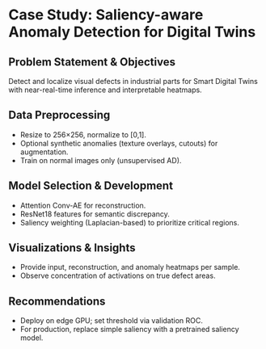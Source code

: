 
# Case Study: Saliency-aware Anomaly Detection for Digital Twins

## Problem Statement & Objectives
Detect and localize visual defects in industrial parts for Smart Digital Twins with
near-real-time inference and interpretable heatmaps.

## Data Preprocessing
- Resize to 256×256, normalize to [0,1].
- Optional synthetic anomalies (texture overlays, cutouts) for augmentation.
- Train on normal images only (unsupervised AD).

## Model Selection & Development
- Attention Conv-AE for reconstruction.
- ResNet18 features for semantic discrepancy.
- Saliency weighting (Laplacian-based) to prioritize critical regions.

## Visualizations & Insights
- Provide input, reconstruction, and anomaly heatmaps per sample.
- Observe concentration of activations on true defect areas.

## Recommendations
- Deploy on edge GPU; set threshold via validation ROC.
- For production, replace simple saliency with a pretrained saliency model.
